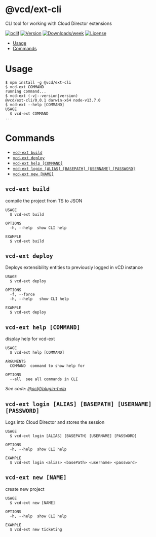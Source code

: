 @vcd/ext-cli
==========

CLI tool for working with Cloud Director extensions

[![oclif](https://img.shields.io/badge/cli-oclif-brightgreen.svg)](https://oclif.io)
[![Version](https://img.shields.io/npm/v/@vcd/ext-cli.svg)](https://npmjs.org/package/@vcd/ext-cli)
[![Downloads/week](https://img.shields.io/npm/dw/@vcd/ext-cli.svg)](https://npmjs.org/package/@vcd/ext-cli)
[![License](https://img.shields.io/npm/l/@vcd/ext-cli.svg)](https://github.com/plugins/cli/blob/master/package.json)

<!-- toc -->
* [Usage](#usage)
* [Commands](#commands)
<!-- tocstop -->
# Usage
<!-- usage -->
```sh-session
$ npm install -g @vcd/ext-cli
$ vcd-ext COMMAND
running command...
$ vcd-ext (-v|--version|version)
@vcd/ext-cli/0.0.1 darwin-x64 node-v13.7.0
$ vcd-ext --help [COMMAND]
USAGE
  $ vcd-ext COMMAND
...
```
<!-- usagestop -->
# Commands
<!-- commands -->
* [`vcd-ext build`](#vcd-ext-build)
* [`vcd-ext deploy`](#vcd-ext-deploy)
* [`vcd-ext help [COMMAND]`](#vcd-ext-help-command)
* [`vcd-ext login [ALIAS] [BASEPATH] [USERNAME] [PASSWORD]`](#vcd-ext-login-alias-basepath-username-password)
* [`vcd-ext new [NAME]`](#vcd-ext-new-name)

## `vcd-ext build`

compile the project from TS to JSON

```
USAGE
  $ vcd-ext build

OPTIONS
  -h, --help  show CLI help

EXAMPLE
  $ vcd-ext build
```

## `vcd-ext deploy`

Deploys extensibility entities to previously logged in vCD instance

```
USAGE
  $ vcd-ext deploy

OPTIONS
  -f, --force
  -h, --help   show CLI help

EXAMPLE
  $ vcd-ext deploy
```

## `vcd-ext help [COMMAND]`

display help for vcd-ext

```
USAGE
  $ vcd-ext help [COMMAND]

ARGUMENTS
  COMMAND  command to show help for

OPTIONS
  --all  see all commands in CLI
```

_See code: [@oclif/plugin-help](https://github.com/oclif/plugin-help/blob/v2.2.3/src/commands/help.ts)_

## `vcd-ext login [ALIAS] [BASEPATH] [USERNAME] [PASSWORD]`

Logs into Cloud Director and stores the session

```
USAGE
  $ vcd-ext login [ALIAS] [BASEPATH] [USERNAME] [PASSWORD]

OPTIONS
  -h, --help  show CLI help

EXAMPLE
  $ vcd-ext login <alias> <basePath> <username> <password>
```

## `vcd-ext new [NAME]`

create new project

```
USAGE
  $ vcd-ext new [NAME]

OPTIONS
  -h, --help  show CLI help

EXAMPLE
  $ vcd-ext new ticketing
```
<!-- commandsstop -->
